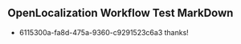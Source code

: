 ## OpenLocalization Workflow Test MarkDown
* 6115300a-fa8d-475a-9360-c9291523c6a3 thanks!

<!--HONumber=Jul16_HO2-->


